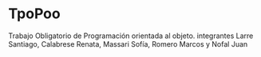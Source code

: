 # TpoPoo

Trabajo Obligatorio de Programación orientada al objeto.
integrantes Larre Santiago, Calabrese Renata, Massari Sofía, Romero Marcos y Nofal Juan
